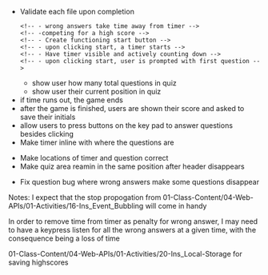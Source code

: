 <!-- - Create index.html -->
<!-- - Create style.css -->
<!-- - Create script.js -->

- Validate each file upon completion
    <!-- - Explain the rules to user -->
    <!-- - number of questions -->
      <!-- - wrong answers take time away from timer -->
      <!-- -competing for a high score -->
      <!-- - Create functioning start button -->
      <!-- - upon clicking start, a timer starts -->
      <!-- - Have timer visible and actively counting down -->
      <!-- - upon clicking start, user is prompted with first question -->
  - show user how many total questions in quiz
  - show user their current position in quiz
    <!-- - After answering a question, user is prompted with the next question -->
    <!-- - If users answer is incorrect, they lose time from the timer -->
    <!-- - if all quetions are answered, the game ends -->
- if time runs out, the game ends
- after the game is finished, users are shown their score and asked to save their initials
- allow users to press buttons on the key pad to answer questions besides clicking
  <!-- - Have text in buttons be centered -->
  <!-- - Make answer buttons hidden until user press begin -->
- Make timer inline with where the questions are
<!-- - Make timer not beign until start is clicked -->
- Make locations of timer and question correct
- Make quiz area reamin in the same position after header disappears
<!-- - Store highscores on local files -->
- Fix question bug where wrong answers make some questions disappear
<!-- - write the score to the table -->

Notes: I expect that the stop propogation from 01-Class-Content/04-Web-APIs/01-Activities/16-Ins_Event_Bubbling will come in handy

In order to remove time from timer as penalty for wrong answer, I may need to have a keypress listen for all the wrong answers at a given time, with the consequence being a loss of time

01-Class-Content/04-Web-APIs/01-Activities/20-Ins_Local-Storage for saving highscores
